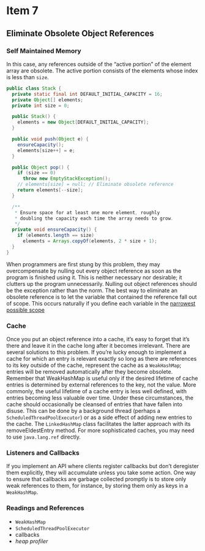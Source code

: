 # Item 7

## Eliminate Obsolete Object References

### Self Maintained Memory

In this case, any references outside of the “active portion” of the element array are obsolete. The active portion consists of the elements whose index is less than `size`.

```java
public class Stack {
  private static final int DEFAULT_INITIAL_CAPACITY = 16;
  private Object[] elements;
  private int size = 0;

  public Stack() {
    elements = new Object[DEFAULT_INITIAL_CAPACITY];
  }

  public void push(Object e) {
    ensureCapacity();
    elements[size++] = e;
  }

  public Object pop() {
    if (size == 0)
      throw new EmptyStackException();
    // elements[size] = null; // Eliminate obsolete reference
    return elements[--size];
  }

  /**
   * Ensure space for at least one more element, roughly
   * doubling the capacity each time the array needs to grow.
   */
  private void ensureCapacity() {
    if (elements.length == size)
      elements = Arrays.copyOf(elements, 2 * size + 1);
  }
}
```

When programmers are first stung by this problem, they may overcompensate by nulling out every object reference as soon as the program is finished using it. This is neither necessary nor desirable; it clutters up the program unnecessarily. Nulling out object references should be the exception rather than the norm. The best way to eliminate an obsolete reference is to let the variable that contained the reference fall out of scope. This occurs naturally if you define each variable in the [narrowest possible scope](chapter-2-creating-and-destroying-objects.md#memory-leak)

### **Cache**

Once you put an object reference into a cache, it’s easy to forget that it’s there and leave it in the cache long after it becomes irrelevant. There are several solutions to this problem. If you’re lucky enough to implement a cache for which an entry is relevant exactly so long as there are references to its key outside of the cache, represent the cache as a `WeakHashMap`; entries will be removed automatically after they become obsolete. Remember that WeakHashMap is useful only if the desired lifetime of cache entries is determined by external references to the key, not the value. More commonly, the useful lifetime of a cache entry is less well defined, with entries becoming less valuable over time. Under these circumstances, the cache should occasionally be cleansed of entries that have fallen into disuse. This can be done by a background thread \(perhaps a `ScheduledThreadPoolExecutor`\) or as a side effect of adding new entries to the cache. The `LinkedHashMap` class facilitates the latter approach with its removeEldestEntry method. For more sophisticated caches, you may need to use `java.lang.ref` directly.

### **Listeners and Callbacks**

If you implement an API where clients register callbacks but don’t deregister them explicitly, they will accumulate unless you take some action. One way to ensure that callbacks are garbage collected promptly is to store only weak references to them, for instance, by storing them only as keys in a `WeakHashMap`.

### Readings and References

* `WeakHashMap`
* `ScheduledThreadPoolExecutor`
* callbacks
* _heap profiler_

